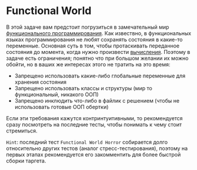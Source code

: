# Functional World

В этой задаче вам предстоит погрузиться в замечательный мир [функционального программирования](https://ru.wikipedia.org/wiki/Функциональное_программирование). Как извествно, в функциональных языках программирования не любят сохранять состояния в какие-то переменные. Основная суть в том, чтобы протаскивать переданное состояния до момента, когда нужно произвести [вычисления](https://en.wikipedia.org/wiki/Lazy_evaluation). Поэтому в задаче есть ограничения; понятно что при большом желании их можно обойти, но в ваших же интересах этого не тратить на это время:

- Запрещено использовать какие-либо глобальные переменные для хранения состояния
- Запрещено использовать классы и структуры (мир то функциональный, никакого ООП)
- Запрещено инклюдить что-либо в файлик с решением (чтобы не использовать готовые ООП обертки)

Если эти требования кажутся контринтуитивными, то рекомендуется сразу посмотреть на последние тесты, чтобы понимать к чему стоит стремиться.

`Hint`: последний тест `Functional World Horror` собирается долго относительно других тестов (аналог стресс-тестирования), поэтому на первых этапах рекомендуется его закомментить для более быстрой сборки таргета.
